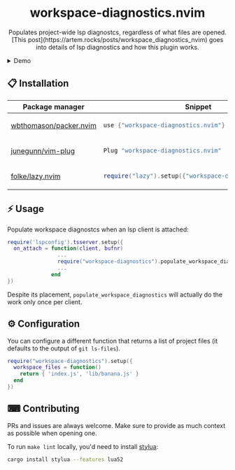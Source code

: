 <p align="center">
  <h1 align="center">workspace-diagnostics.nvim</h2>
</p>

<p align="center">
    Populates project-wide lsp diagnostcs, regardless of what files are opened. [This post](https://artem.rocks/posts/workspace_diagnostics_nvim) goes into details of lsp diagnostics and how this plugin works.
</p>

<details>
  <summary>Demo</summary>
  Here you can see that even though a single file gets opened, the diagnostics are populated for other files as well.

  <div align="center">


https://github.com/artemave/workspace-diagnostics.nvim/assets/23721/ae32fdc8-a547-4194-ae00-df19c66d2b5f

  </div>
</details>

## 📋 Installation

<div align="center">
<table>
<thead>
<tr>
<th>Package manager</th>
<th>Snippet</th>
</tr>
</thead>
<tbody>
<tr>
<td>

[wbthomason/packer.nvim](https://github.com/wbthomason/packer.nvim)

</td>
<td>

```lua
use {"workspace-diagnostics.nvim"}
```

</td>
</tr>
<tr>
<td>

[junegunn/vim-plug](https://github.com/junegunn/vim-plug)

</td>
<td>

```lua
Plug "workspace-diagnostics.nvim"
```

</td>
</tr>
<tr>
<td>

[folke/lazy.nvim](https://github.com/folke/lazy.nvim)

</td>
<td>

```lua
require("lazy").setup({"workspace-diagnostics.nvim"})
```

</td>
</tr>
</tbody>
</table>
</div>

## ⚡️ Usage

Populate workspace diagnostcs when an lsp client is attached:

```lua
require('lspconfig').tsserver.setup({
  on_attach = function(client, bufnr)
                ...
                require("workspace-diagnostics").populate_workspace_diagnostics(client, bufnr)
                ...
              end
})
```

Despite its placement, `populate_workspace_diagnostics` will actually do the work only once per client.

## ⚙ Configuration

You can configure a different function that returns a list of project files (it defaults to the output of `git ls-files`).

```lua
require("workspace-diagnostics").setup({
  workspace_files = function()
    return { 'index.js', 'lib/banana.js' }
  end
})
```


## ⌨ Contributing

PRs and issues are always welcome. Make sure to provide as much context as possible when opening one.

To run `make lint` locally, you'd need to install [stylua](https://github.com/JohnnyMorganz/StyLua#installation):

```sh
cargo install stylua --features lua52
```
